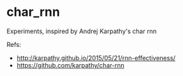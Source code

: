 # char_rnn
Experiments, inspired by Andrej Karpathy's char rnn

Refs:
* http://karpathy.github.io/2015/05/21/rnn-effectiveness/
* https://github.com/karpathy/char-rnn
